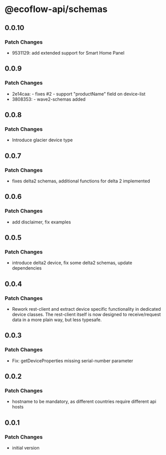 # @ecoflow-api/schemas

## 0.0.10

### Patch Changes

- 9531129: add extended support for Smart Home Panel

## 0.0.9

### Patch Changes

- 2e14caa: - fixes #2 - support "productName" field on device-list
- 3808353: - wave2-schemas added

## 0.0.8

### Patch Changes

- Introduce glacier device type

## 0.0.7

### Patch Changes

- fixes delta2 schemas, additional functions for delta 2 implemented

## 0.0.6

### Patch Changes

- add disclaimer, fix examples

## 0.0.5

### Patch Changes

- introduce delta2 device, fix some delta2 schemas, update dependencies

## 0.0.4

### Patch Changes

- Rework rest-client and extract device specific functionality in dedicated device classes. The rest-client itself is now designed to receive/request data in a more plain way, but less typesafe.

## 0.0.3

### Patch Changes

- Fix: getDeviceProperties missing serial-number parameter

## 0.0.2

### Patch Changes

- hostname to be mandatory, as different countries require different api hosts

## 0.0.1

### Patch Changes

- initial version
